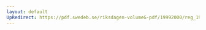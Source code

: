 ```yaml
---
layout: default
UpRedirect: https://pdf.swedeb.se/riksdagen-volumeG-pdf/19992000/reg_19992000/reg_19992000_0241.pdf
---
```

